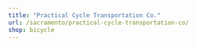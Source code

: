 ```yaml
---
title: "Practical Cycle Transportation Co."
url: /sacramento/practical-cycle-transportation-co/
shop: bicycle
---
```

